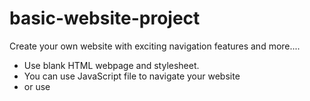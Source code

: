 # basic-website-project

Create your own website with exciting navigation features and more....
* Use blank HTML webpage and stylesheet.
* You can use JavaScript file to navigate your website
* or use <script> element to program your script. 
